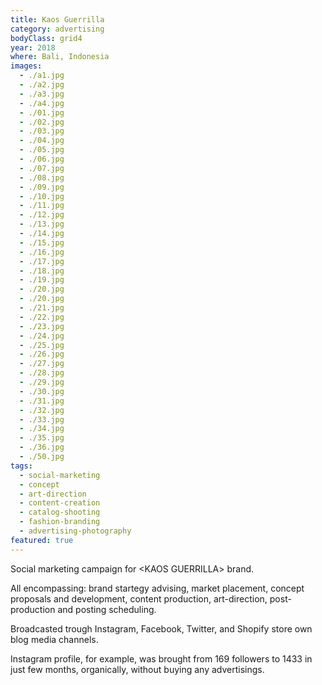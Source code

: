 ```yaml
---
title: Kaos Guerrilla
category: advertising
bodyClass: grid4
year: 2018
where: Bali, Indonesia
images:
  - ./a1.jpg
  - ./a2.jpg
  - ./a3.jpg
  - ./a4.jpg
  - ./01.jpg
  - ./02.jpg
  - ./03.jpg
  - ./04.jpg
  - ./05.jpg
  - ./06.jpg
  - ./07.jpg
  - ./08.jpg
  - ./09.jpg
  - ./10.jpg
  - ./11.jpg
  - ./12.jpg
  - ./13.jpg
  - ./14.jpg
  - ./15.jpg
  - ./16.jpg
  - ./17.jpg
  - ./18.jpg
  - ./19.jpg
  - ./20.jpg
  - ./20.jpg
  - ./21.jpg
  - ./22.jpg
  - ./23.jpg
  - ./24.jpg
  - ./25.jpg
  - ./26.jpg
  - ./27.jpg
  - ./28.jpg
  - ./29.jpg
  - ./30.jpg
  - ./31.jpg
  - ./32.jpg
  - ./33.jpg
  - ./34.jpg
  - ./35.jpg
  - ./36.jpg
  - ./50.jpg
tags:
  - social-marketing
  - concept
  - art-direction
  - content-creation
  - catalog-shooting
  - fashion-branding
  - advertising-photography
featured: true
---
```


Social marketing campaign for &lt;KAOS GUERRILLA&gt; brand.

All encompassing: brand startegy advising, market placement, concept proposals and development, content production, art-direction, post-production and posting scheduling.

Broadcasted trough Instagram, Facebook, Twitter, and Shopify store own blog media channels.

Instagram profile, for example, was brought from 169 followers to 1433 in just few months, organically, without buying any advertisings.
